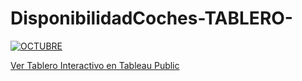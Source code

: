 # DisponibilidadCoches-TABLERO-
<div class='tableauPlaceholder' id='viz1737338549513' style='position: relative'>
    <noscript>
        <a href='#'>
            <img alt='OCTUBRE' src='https://public.tableau.com/static/images/Di/Disponibilidad_17228625008250/DiasdetenidosydisponibleVitualSeptiembre/1_rss.png' style='border: none' />
        </a>
    </noscript>
    <object class='tableauViz' style='display:none;'>
        <param name='host_url' value='https://public.tableau.com/' />
        <param name='embed_code_version' value='3' />
        <param name='site_root' value='' />
        <param name='name' value='Disponibilidad_17228625008250/DiasdetenidosydisponibleVitualSeptiembre' />
        <param name='tabs' value='no' />
        <param name='toolbar' value='yes' />
        <param name='static_image' value='https://public.tableau.com/static/images/Di/Disponibilidad_17228625008250/DiasdetenidosydisponibleVitualSeptiembre/1.png' />
        <param name='animate_transition' value='yes' />
        <param name='display_static_image' value='yes' />
        <param name='display_spinner' value='yes' />
        <param name='display_overlay' value='yes' />
        <param name='display_count' value='yes' />
        <param name='language' value='es-ES' />
    </object>
</div>

[Ver Tablero Interactivo en Tableau Public]([https://public.tableau.com/views/TuTablero/NombreDelVista](https://haproxy-traffic-splitter/views/Disponibilidad_17228625008250/DiasdetenidosydisponibleVitualSeptiembre?:language=es-ES&:sid=&:redirect=auth&:display_count=n&:origin=viz_share_link))




